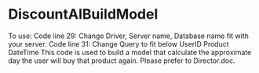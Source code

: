 # DiscountAIBuildModel
To use:
Code line 29: Change Driver, Server name, Database name fit with your server.
Code line 31: Change Query to fit below
  UserID    Product      DateTime
This code is used to build a model that calculate the approximate day the user will buy that product again. Please prefer to Director.doc.
